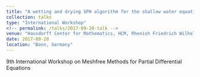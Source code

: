 ```yaml
---
title: "A wetting and drying SPH algorithm for the shallow water equations"
collection: talks
type: "International Workshop"
<!-- permalink: /talks/2017-09-20-talk -->
venue: "Hausdorff Center for Mathematics, HCM, Rhenish Friedrich Wilhelm University of Bonn"
date: 2017-09-20
location: "Bonn, Germany"
---
```


<!-- [More information here](http://exampleurl.com) -->
9th International Workshop on Meshfree Methods for Partial Differential Equations
